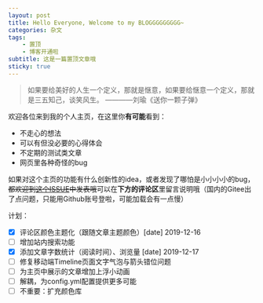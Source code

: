 ```yaml
---
layout: post
title: Hello Everyone, Welcome to my BLOGGGGGGGGG~
categories: 杂文
tags: 
    - 置顶
    - 博客开通啦
subtitle: 这是一篇置顶文章哦
sticky: true
---
```


> 如果要给美好的人生一个定义，那就是惬意，如果要给惬意一个定义，那就是三五知己，谈笑风生。 ————刘瑜《送你一颗子弹》

欢迎各位来到我的个人主页，在这里你**有可能**看到：

- 不走心的想法
- 可以有但没必要的心得体会
- 不定期的测试类文章
- 网页里各种奇怪的bug

如果对这个主页的功能有什么创新性的idea，或者发现了哪怕是小小小小的bug，~~都欢迎到[这个ISSUE](https://github.com/qiutongxue/qiutongxue.github.io/issues)中发表哦~~可以在**下方的评论区**里留言说明哦（国内的Gitee出了点问题，只能用Github账号登啦，可能加载会有一点慢）

计划：

- [x] 评论区颜色主题化（跟随文章主题颜色）[date] 2019-12-16
- [ ] 增加站内搜索功能
- [x] 添加文章字数统计（阅读时间）、浏览量 [date] 2019-12-17
- [ ] 修复移动端Timeline页面文字气泡与箭头错位问题
- [ ] 为主页中展示的文章增加上浮小动画
- [ ] 解耦，为config.yml配置提供更多可能
- [ ] 不重要：扩充颜色库
